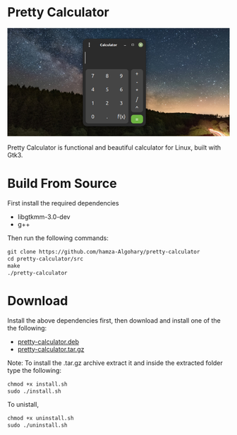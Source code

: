 # Pretty Calculator
![screenshot](pretty-calc2.png)

Pretty Calculator is functional and beautiful calculator for Linux, built with Gtk3.
# Build From Source
First install the required dependencies
- libgtkmm-3.0-dev
- g++

Then run the following commands:
```
git clone https://github.com/hamza-Algohary/pretty-calculator
cd pretty-calculator/src
make
./pretty-calculator
```

# Download
Install the above dependencies first, then download and install one of the the following:
- [pretty-calculator.deb](https://github.com/hamza-Algohary/pretty-calculator/blob/main/pretty-calculator.deb)
- [pretty-calculator.tar.gz](https://github.com/hamza-Algohary/pretty-calculator/blob/main/pretty-calculator.tar.gz)

Note: To install the .tar.gz archive extract it and inside the extracted folder type the following:
```
chmod +x install.sh
sudo ./install.sh
```
To unistall,
```
chmod +x uninstall.sh
sudo ./uninstall.sh
```

